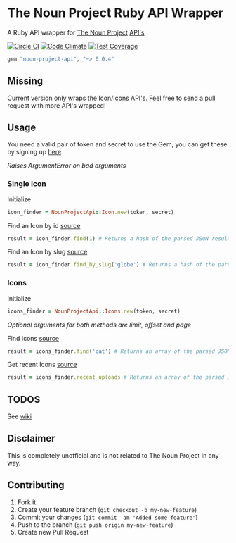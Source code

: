 The Noun Project Ruby API Wrapper
===================

A Ruby API wrapper for [The Noun Project](https://thenounproject.com/) [API's](https://thenounproject.com/developers/)

[![Circle CI](https://circleci.com/gh/TailorBrands/noun-project-api/tree/master.png?style=badge)](https://circleci.com/gh/TailorBrands/noun-project-api/tree/master)  [![Code Climate](https://codeclimate.com/github/TailorBrands/noun-project-api/badges/gpa.svg)](https://codeclimate.com/github/TailorBrands/noun-project-api)  [![Test Coverage](https://codeclimate.com/github/TailorBrands/noun-project-api/badges/coverage.svg)](https://codeclimate.com/github/TailorBrands/noun-project-api)

```rb
gem "noun-project-api", "~> 0.0.4"
```

## Missing

Current version only wraps the Icon/Icons API's. Feel free to send a pull request with more API's wrapped!

## Usage

You need a valid pair of token and secret to use the Gem, you can get these by signing up [here](https://thenounproject.com/developers)

*Raises ArgumentError on bad arguments*

### Single Icon
Initialize
```rb
icon_finder = NounProjectApi::Icon.new(token, secret)
```

Find an Icon by id [source](https://api.thenounproject.com/documentation.html#get--icon-(int-id))
```rb
result = icon_finder.find(1) # Returns a hash of the parsed JSON result.
```

Find an Icon by slug [source](https://api.thenounproject.com/documentation.html#get--icon-(string-term))
```rb
result = icon_finder.find_by_slug('globe') # Returns a hash of the parsed JSON result.
```

### Icons
Initialize
```rb
icons_finder = NounProjectApi::Icons.new(token, secret)
```

*Optional arguments for both methods are limit, offset and page*

Find Icons [source](https://api.thenounproject.com/documentation.html#get--icons-(string-term))
```rb
result = icons_finder.find('cat') # Returns an array of the parsed JSON results.
```

Get recent Icons [source](https://api.thenounproject.com/documentation.html#get--icons-recent_uploads)
```rb
result = icons_finder.recent_uploads # Returns an array of the parsed JSON results.
```

## TODOS

See [wiki](https://github.com/TailorBrands/noun-project-api/wiki/Todos)

## Disclaimer

This is completely unofficial and is not related to The Noun Project in any way.

## Contributing

1. Fork it
2. Create your feature branch (`git checkout -b my-new-feature`)
3. Commit your changes (`git commit -am 'Added some feature'`)
4. Push to the branch (`git push origin my-new-feature`)
5. Create new Pull Request
